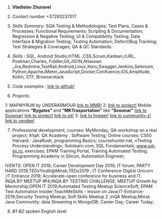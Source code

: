 1. **Vladislav Zhuravel**

2. *Contact number* +37293237017

3. *Skills Summary*: 
SQA Testing & Methodologies; Test Plans, Cases & Processes; Functional Requirements; Scripting & Documentation; Regression & Negative Testing; UI & Compatibility Testing; Data Interface & Migration Testing; Testing Automation; Defect/Bug Tracking; Test Strategies & Coverages; QA & QC Standards.

4. *Skills* :
 SQL, Android Studio,HTML ,CSS,Scrum,Kanban,cURL, Postman,Charles, Fiddler,Git,JSON,Atlassian ,Jira,Redmine,TestRail,Android,Linux,Xenu,Swagger,Jenkins,Selenium, Python,ApacheJMeter,JavaScript,Docker,Conlfuence,iOS,Amplitude, Kotlin, STF, Browserstack

5. *Code examples* : [link to github!](https://github.com/Trezeguet1/14.09-pract-channel/blob/master/addtask.py)

6. *Projects*:

 1: MAPMYRUN by UNDERARMOUR [link to MMR!](https://www.mapmyrun.com/my_home/)
 2: [link to project!](www.benjerry.co.uk/)
Mobile applications **“Bygates”** and **“MKTrasportation”** like **“Sooonar”** [link to Sooonar!](https://sooonar.com)
[link to project!](https://hackspace.by/page6014787.html) 
[link to iot!](https://iot.com.by)
 3: [link to hygger!](https://hygger.io) 
[link to cummunity-z!](https://community-z.com)
[link to vendee!](https://www.vendee.by)

 7. Professional development, courses: MyMonday, QA-workshop on a real project; A1qA: QA Academy , Software Testing;
Online courses: CS50 Harvard : JavaRush, programming Basics; coursehunter.net, «Testing Process Understanding»; Sololearn.com, SQL Fundamentals; www.sql-ex.ru, exercises; EPAM Training Portal, Training Automated Testing; Programming Academy in Silicon, Automation Engineer;

*IVENTS*:
 OPEN IT 2018; Career Development Day 2019; IT forum; PARTY HARD 2019,TEDxYouth@Minsk,TEDx2019 ; IT Conference-Digital Unicorn ;IT Entrance 2019; Accelerate-open conference for business and IT; INQA.BY MEETUP №4;INQA.BY TESTING CHALLENGE; MEETUP Growth by Mentorship;OPEN IT 2019;Automated Testing Meetup ScienceSoft; EPAM Test Automation Insider;TeachMeSkills - lesson on Java;IT-Entrance-2019;Security Testing Meetup; Soft Skills Meetup 2 ;inQA Meetup;Minsk Java Community: data Streaming in MongoDB; Career Day; Career Today;

 8.  *B1-B2* spoken English level
